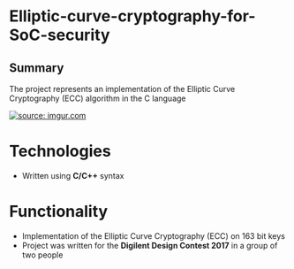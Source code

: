 # Elliptic-curve-cryptography-for-SoC-security

## Summary 

 The project represents an implementation of the Elliptic Curve Cryptography (ECC) algorithm in the C language

<a href="https://imgur.com/lyyApXO"><img src="https://i.imgur.com/lyyApXO.png" title="source: imgur.com" /></a>

# Technologies

- Written using **C/C++** syntax

# Functionality

- Implementation of the Elliptic Curve Cryptography (ECC) on 163 bit keys
- Project was written for the **Digilent Design Contest 2017** in a group of two people
<!--stackedit_data:
eyJoaXN0b3J5IjpbLTQwMTAyNjg5OV19
-->
